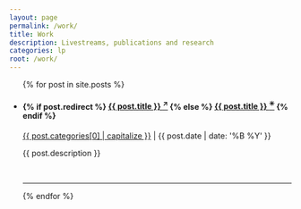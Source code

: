 ```yaml
---
layout: page
permalink: /work/
title: Work
description: Livestreams, publications and research
categories: lp
root: /work/
---
```


<ul class="post-list">
    {% for post in site.posts %}
      <li>
        <!-- work preview img -->
<!--         {% if post.img %}
        <img class="post-preview" src="{{ post.img }}"/>
        {% endif %} -->
        <h4>
          {% if post.redirect %}
            <a class="post-title" href="{{ post.redirect}}" target="_blank">{{ post.title }} <sup>&nearr;</sup></a>
          {% else %}
            <a class="post-title" href="{{ post.url | prepend: site.baseurl }}">{{ post.title }} <sup>&#10035;</sup></a>
          {% endif %}
        </h4>
        <p class="post-meta"><a class="post-cat" href="{{ page.root }}{{ post.categories }}">{{ post.categories[0] | capitalize }}</a> | {{ post.date | date: '%B %Y' }}</p>
        <p class="post-desc">{{ post.description }}</p>
        <br/>
        <hr/>
      </li>
    {% endfor %}
</ul>
